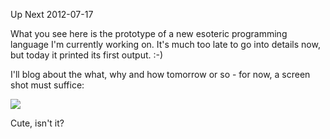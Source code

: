 Up Next
2012-07-17

What you see here is the prototype of a new esoteric programming language I'm currently working on. It's much too late to go into details now, but today it printed its first output. :-)

I'll blog about the what, why and how tomorrow or so - for now, a screen shot must suffice:

<img src="http://r-wos.org/media/bump-0.png" style="max-width:90%">

Cute, isn't it?
